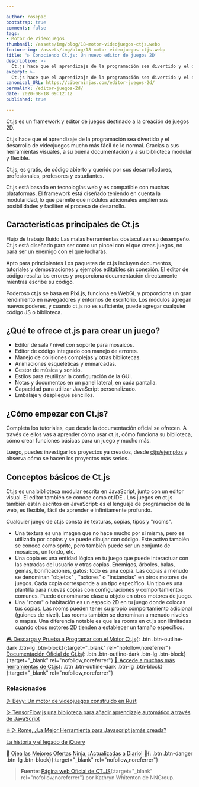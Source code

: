 ```yaml
---

author: rosepac
bootstrap: true
comments: false
tags:
- Motor de Videojuegos
thumbnail: /assets/img/blog/18-motor-videojuegos-ctjs.webp
feature-img: /assets/img/blog/18-motor-videojuegos-ctjs.webp
title: '▷ Conociendo Ct.js: Un nuevo editor de juegos 2D'
description: >-
  Ct.js hace que el aprendizaje de la programación sea divertido y el desarrollo de juegos fácil gracias a sus herramientas visuales, buenos documentos y una biblioteca modular y flexible.
excerpt: >-
  Ct.js hace que el aprendizaje de la programación sea divertido y el desarrollo de juegos fácil gracias a sus herramientas visuales, buenos documentos y una biblioteca modular y flexible.
canonical_URL: https://ciberninjas.com/editor-juegos-2d/
permalink: /editor-juegos-2d/
date: 2020-08-18 09:12:12
published: true

---
```


Ct.js es un framework y editor de juegos destinado a la creación de juegos 2D.

Ct.js hace que el aprendizaje de la programación sea divertido y el desarrollo de videojuegos mucho más fácil de lo normal. Gracias a sus herramientas visuales, a su buena documentación y a su biblioteca modular y flexible.

Ct.js, es gratis, de código abierto y querido por sus desarrolladores, profesionales, profesores y estudiantes.

Ct.js está basado en tecnologías web y es compatible con muchas plataformas. El framework está diseñado teniendo en cuenta la modularidad, lo que permite que módulos adicionales amplíen sus posibilidades y faciliten el proceso de desarrollo.

## **Características principales de Ct.js**

Flujo de trabajo fluido
Las malas herramientas obstaculizan su desempeño. Ct.js está diseñado para ser como un pincel con el que creas juegos, no para ser un enemigo con el que lucharás.

Apto para principiantes
Los paquetes de ct.js incluyen documentos, tutoriales y demostraciones y ejemplos editables sin conexión. El editor de código resalta los errores y proporciona documentación directamente mientras escribe su código.

Poderoso
ct.js se basa en Pixi.js, funciona en WebGL y proporciona un gran rendimiento en navegadores y entornos de escritorio. Los módulos agregan nuevos poderes, y cuando ct.js no es suficiente, puede agregar cualquier código JS o biblioteca.

## **¿Qué te ofrece ct.js para crear un juego?**

- Editor de sala / nivel con soporte para mosaicos.
- Editor de código integrado con manejo de errores.
- Manejo de colisiones complejas y otras bibliotecas.
- Animaciones esqueléticas y enmarcadas.
- Gestor de música y sonido.
- Estilos para reutilizar la configuración de la GUI.
- Notas y documentos en un panel lateral, en cada pantalla.
- Capacidad para utilizar JavaScript personalizado.
- Embalaje y despliegue sencillos.

## **¿Cómo empezar con Ct.js?**

Completa los tutoriales, que desde la documentación oficial se ofrecen. A través de ellos vas a aprender cómo usar ct.js, cómo funciona su biblioteca, cómo crear funciones básicas para un juego y mucho más.

Luego, puedes investigar los proyectos ya creados, desde [ctjs/ejemplos](https://ctjs.rocks/madewithctjs/) y observa cómo se hacen los proyectos más serios.

## **Conceptos básicos de Ct.js**

Ct.js es una biblioteca modular escrita en JavaScript, junto con un editor visual. El editor también se conoce como ct.IDE . Los juegos en ct.js también están escritos en JavaScript: es el lenguaje de programación de la web, es flexible, fácil de aprender e infinitamente profundo.

Cualquier juego de ct.js consta de texturas, copias, tipos y "rooms".

- Una textura es una imagen que no hace mucho por sí misma, pero es utilizada por copias y se puede dibujar con código. Este activo también se conoce como sprite, pero también puede ser un conjunto de mosaicos, un fondo, etc.
- Una copia es una entidad lógica en tu juego que puede interactuar con las entradas del usuario y otras copias. Enemigos, árboles, balas, gemas, bonificaciones, gatos: todo es una copia. Las copias a menudo se denominan "objetos" , "actores" o "instancias" en otros motores de juegos.
Cada copia corresponde a un tipo específico. Un tipo es una plantilla para nuevas copias con configuraciones y comportamientos comunes. Puede denominarse clase u objeto en otros motores de juego.
- Una "room" o habitación es un espacio 2D en tu juego donde colocas tus copias. Las rooms pueden tener su propio comportamiento adicional (guiones de nivel). Las rooms también se denominan a menudo niveles o mapas. Una diferencia notable es que las rooms en ct.js son ilimitadas cuando otros motores 2D tienden a establecer un tamaño específico.



[🎮 Descarga y Prueba a Programar con el Motor Ct.js](https://ctjs.rocks/){: .btn .btn-outline-dark .btn-lg .btn-block}{:target="_blank" rel="nofollow,noreferrer"}
[Documentación Oficial de Ct.js](https://docs.ctjs.rocks/){: .btn .btn-outline-dark .btn-lg .btn-block}{:target="_blank" rel="nofollow,noreferrer"}
[🧰 Accede a muchas más herramientas de Ct.js](https://github.com/ct-js/ct-js#support-ctjs-on-product-hunting-sites){: .btn .btn-outline-dark .btn-lg .btn-block}{:target="_blank" rel="nofollow,noreferrer"}
<!-- https://ctjs.rocks/ , https://news.ycombinator.com/item?id=24176655 -->

### **Relacionados** <!-- omit in toc -->

[ ▷ Bevy: Un motor de videojuegos construido en Rust](https://ciberninjas.com/bevy-motor-videojuegos-rust/)

[▷ TensorFlow.js una biblioteca para añadir aprendizaje automático a través de JavaScript](https://ciberninjas.com/tensorflow-javascript/)

[🔥 ▷ Rome, ¿La Mejor Herramienta para Javascript jamás creada?](https://ciberninjas.com/roma-herramienta-javascript/)

[La historia y el legado de jQuery](https://ciberninjas.com/la-historia-y-el-legado-de-jquery/)

[🎁 Ojea las Mejores Ofertas Ninja, ¡Actualizadas a Diario! 🛒](https://www.amazon.es/shop/cibercursos "Los Mejores Chollos de Amazon, Ofertas Flash, Black Monday y Amazon Prime Day"){: .btn .btn-danger .btn-lg .btn-block}{:target="_blank" rel="nofollow,noreferrer"}

> **Fuente**: [Página web Oficial de CT.JS](https://ctjs.rocks/){:target="_blank" rel="nofollow,noreferrer"} por Kathryn Whitenton de NNGroup.